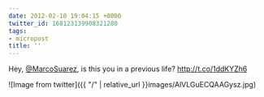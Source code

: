```yaml
---
date: 2012-02-10 19:04:15 +0000
twitter_id: 168123139908321280
tags:
- micropost
title: ''
---
```


Hey, [@MarcoSuarez](https://twitter.com/MarcoSuarez), is this you in a previous life? http://t.co/1ddKYZh6

![Image from twitter]({{ "/" | relative_url  }}images/AlVLGuECQAAGysz.jpg)
